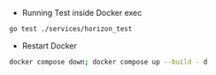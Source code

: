 
- Running Test inside Docker exec
```bash
go test ./services/horizon_test
```

- Restart Docker
```bash
docker compose down; docker compose up --build - d
```